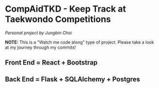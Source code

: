 # CompAidTKD - Keep Track at Taekwondo Competitions

_Personal project by Jungbin Choi_

**NOTE:** This is a "Watch me code along" type of project. Please take a look at my journey through my commits!

## Front End = React + Bootstrap

## Back End = Flask + SQLAlchemy + Postgres
